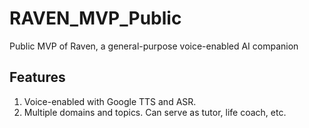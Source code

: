 # RAVEN_MVP_Public

Public MVP of Raven, a general-purpose voice-enabled AI companion

## Features

1. Voice-enabled with Google TTS and ASR.
2. Multiple domains and topics. Can serve as tutor, life coach, etc.